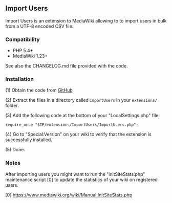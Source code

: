 ## Import Users

Import Users is an extension to MediaWiki allowing to to import users in bulk from a UTF-8
encoded CSV file.


### Compatibility

* PHP 5.4+
* MediaWiki 1.23+

See also the CHANGELOG.md file provided with the code.


### Installation

(1) Obtain the code from [GitHub](https://github.com/wikimedia/mediawiki-extensions-ImportUsers/releases)

(2) Extract the files in a directory called `ImportUsers` in your `extensions/` folder.

(3) Add the following code at the bottom of your "LocalSettings.php" file:
```
require_once "$IP/extensions/ImportUsers/ImportUsers.php";
```
(4) Go to "Special:Version" on your wiki to verify that the extension is successfully installed.

(5) Done.


### Notes

After importing users you might want to run the "initSiteStats.php" maintenance script [0] to update
the statistics of your wiki on registered users.


[0] https://www.mediawiki.org/wiki/Manual:InitSiteStats.php
